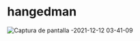 # hangedman
![Captura de pantalla -2021-12-12 03-41-09](https://user-images.githubusercontent.com/37131856/145703111-318422cd-9456-47d1-bf09-767d73131227.png)
